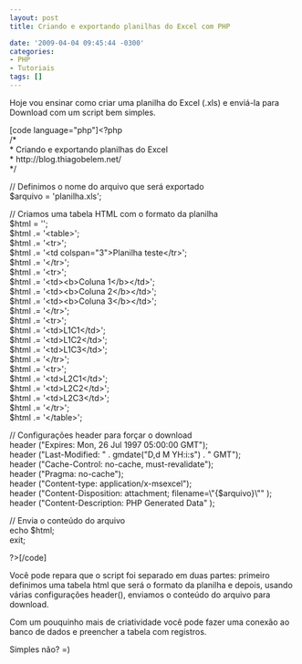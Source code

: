 ```yaml
---
layout: post
title: Criando e exportando planilhas do Excel com PHP

date: '2009-04-04 09:45:44 -0300'
categories:
- PHP
- Tutoriais
tags: []
---
```

<p>Hoje vou ensinar como criar uma planilha do Excel (.xls) e enviá-la para Download com um script bem simples.</p>
<p>[code language="php"]&lt;?php<br />
/*<br />
* Criando e exportando planilhas do Excel<br />
* http://blog.thiagobelem.net/<br />
*/</p>
<p>// Definimos o nome do arquivo que será exportado<br />
$arquivo = 'planilha.xls';</p>
<p>// Criamos uma tabela HTML com o formato da planilha<br />
$html = '';<br />
$html .= '&lt;table&gt;';<br />
$html .= '&lt;tr&gt;';<br />
$html .= '&lt;td colspan=&quot;3&quot;&gt;Planilha teste&lt;/tr&gt;';<br />
$html .= '&lt;/tr&gt;';<br />
$html .= '&lt;tr&gt;';<br />
$html .= '&lt;td&gt;&lt;b&gt;Coluna 1&lt;/b&gt;&lt;/td&gt;';<br />
$html .= '&lt;td&gt;&lt;b&gt;Coluna 2&lt;/b&gt;&lt;/td&gt;';<br />
$html .= '&lt;td&gt;&lt;b&gt;Coluna 3&lt;/b&gt;&lt;/td&gt;';<br />
$html .= '&lt;/tr&gt;';<br />
$html .= '&lt;tr&gt;';<br />
$html .= '&lt;td&gt;L1C1&lt;/td&gt;';<br />
$html .= '&lt;td&gt;L1C2&lt;/td&gt;';<br />
$html .= '&lt;td&gt;L1C3&lt;/td&gt;';<br />
$html .= '&lt;/tr&gt;';<br />
$html .= '&lt;tr&gt;';<br />
$html .= '&lt;td&gt;L2C1&lt;/td&gt;';<br />
$html .= '&lt;td&gt;L2C2&lt;/td&gt;';<br />
$html .= '&lt;td&gt;L2C3&lt;/td&gt;';<br />
$html .= '&lt;/tr&gt;';<br />
$html .= '&lt;/table&gt;';</p>
<p>// Configurações header para forçar o download<br />
header (&quot;Expires: Mon, 26 Jul 1997 05:00:00 GMT&quot;);<br />
header (&quot;Last-Modified: &quot; . gmdate(&quot;D,d M YH:i:s&quot;) . &quot; GMT&quot;);<br />
header (&quot;Cache-Control: no-cache, must-revalidate&quot;);<br />
header (&quot;Pragma: no-cache&quot;);<br />
header (&quot;Content-type: application/x-msexcel&quot;);<br />
header (&quot;Content-Disposition: attachment; filename=\&quot;{$arquivo}\&quot;&quot; );<br />
header (&quot;Content-Description: PHP Generated Data&quot; );</p>
<p>// Envia o conteúdo do arquivo<br />
echo $html;<br />
exit;</p>
<p>?&gt;[/code]</p>
<p>Você pode repara que o script foi separado em duas partes: primeiro definimos uma tabela html que será o formato da planilha e depois, usando várias configurações header(), enviamos o conteúdo do arquivo para download.</p>
<p>Com um pouquinho mais de criatividade você pode fazer uma conexão ao banco de dados e preencher a tabela com registros.</p>
<p>Simples não? =)</p>
